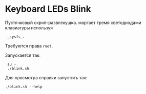 # Keyboard LEDs Blink

Пустячковый скрип-развлекушка. моргает тремя светодиодами клавиатуры используя 

```
 _sysfs_.
```

Требуются права `root`.

Запускается так:

```
 su -    
 ./blink.sh     
```

Для просмотра справки запустить так:

```
./blink.sh --help    
```
